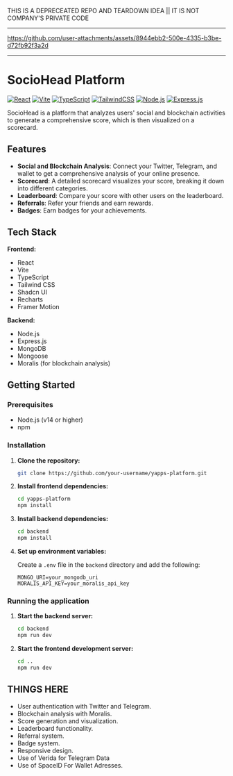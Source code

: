 THIS IS A DEPRECEATED REPO AND TEARDOWN IDEA || IT IS NOT COMPANY'S PRIVATE CODE

----------------------------------------------------------------------------------


https://github.com/user-attachments/assets/8944ebb2-500e-4335-b3be-d72fb92f3a2d


---------------------------------------------------------------------------------
# SocioHead Platform

[![React](https://img.shields.io/badge/react-%2320232a.svg?style=for-the-badge&logo=react&logoColor=%2361DAFB)](https://reactjs.org/)
[![Vite](https://img.shields.io/badge/vite-%23646CFF.svg?style=for-the-badge&logo=vite&logoColor=white)](https://vitejs.dev/)
[![TypeScript](https://img.shields.io/badge/typescript-%23007ACC.svg?style=for-the-badge&logo=typescript&logoColor=white)](https://www.typescriptlang.org/)
[![TailwindCSS](https://img.shields.io/badge/tailwindcss-%2338B2AC.svg?style=for-the-badge&logo=tailwind-css&logoColor=white)](https://tailwindcss.com/)
[![Node.js](https://img.shields.io/badge/node.js-6DA55F?style=for-the-badge&logo=node.js&logoColor=white)](https://nodejs.org/)
[![Express.js](https://img.shields.io/badge/express.js-%23404d59.svg?style=for-the-badge&logo=express&logoColor=%2361DAFB)](https://expressjs.com/)

SocioHead is a platform that analyzes users' social and blockchain activities to generate a comprehensive score, which is then visualized on a scorecard.

## Features

- **Social and Blockchain Analysis**: Connect your Twitter, Telegram, and wallet to get a comprehensive analysis of your online presence.
- **Scorecard**: A detailed scorecard visualizes your score, breaking it down into different categories.
- **Leaderboard**: Compare your score with other users on the leaderboard.
- **Referrals**: Refer your friends and earn rewards.
- **Badges**: Earn badges for your achievements.

## Tech Stack

**Frontend:**

- React
- Vite
- TypeScript
- Tailwind CSS
- Shadcn UI
- Recharts
- Framer Motion

**Backend:**

- Node.js
- Express.js
- MongoDB
- Mongoose
- Moralis (for blockchain analysis)

## Getting Started

### Prerequisites

- Node.js (v14 or higher)
- npm

### Installation

1. **Clone the repository:**

   ```bash
   git clone https://github.com/your-username/yapps-platform.git
   ```

2. **Install frontend dependencies:**

   ```bash
   cd yapps-platform
   npm install
   ```

3. **Install backend dependencies:**

   ```bash
   cd backend
   npm install
   ```

4. **Set up environment variables:**

   Create a `.env` file in the `backend` directory and add the following:

   ```env
   MONGO_URI=your_mongodb_uri
   MORALIS_API_KEY=your_moralis_api_key
   ```

### Running the application

1. **Start the backend server:**

   ```bash
   cd backend
   npm run dev
   ```

2. **Start the frontend development server:**

   ```bash
   cd ..
   npm run dev
   ```
## THINGS HERE

- User authentication with Twitter and Telegram.
- Blockchain analysis with Moralis.
- Score generation and visualization.
- Leaderboard functionality.
- Referral system.
- Badge system.
- Responsive design.
- Use of Verida for Telegram Data
- Use of SpaceID For Wallet Adresses.


